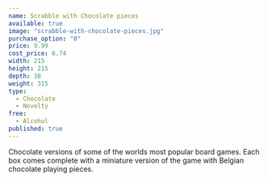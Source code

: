 ```yaml
---
name: Scrabble with Chocolate pieces
available: true
image: "scrabble-with-chocolate-pieces.jpg"
purchase_option: "0"
price: 9.99
cost_price: 6.74
width: 215
height: 215
depth: 38
weight: 315
type: 
  - Chocolate
  - Novelty
free: 
  - Alcohol
published: true
---
```

Chocolate versions of some of the worlds most popular board games. Each box comes complete with a miniature version of the game with Belgian chocolate playing pieces.